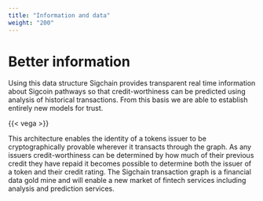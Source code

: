 ```yaml
---
title: "Information and data"
weight: "200"
---
```


# Better information

Using this data structure Sigchain provides transparent real time information about Sigcoin pathways so that credit-worthiness can be predicted using analysis of historical transactions. From this basis we are able to establish entirely new models for trust.

{{< vega >}}

This architecture enables the identity of a tokens issuer to be cryptographically provable wherever it transacts through the graph. As any issuers credit-worthiness can be determined by how much of their previous credit they have repaid it becomes possible to determine both the issuer of a token and their credit rating. The Sigchain transaction graph is a financial data gold mine and will enable a new market of fintech services including analysis and prediction services.
